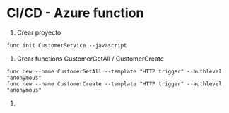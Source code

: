 # CI/CD - Azure function

1. Crear proyecto 

```script
func init CustomerService --javascript
```

1. Crear functions CustomerGetAll / CustomerCreate
```script
func new --name CustomerGetAll --template "HTTP trigger" --authlevel "anonymous"
func new --name CustomerCreate --template "HTTP trigger" --authlevel "anonymous"
```

1. 
